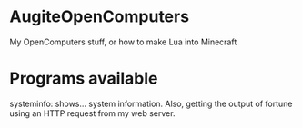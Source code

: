 # AugiteOpenComputers
My OpenComputers stuff, or how to make Lua into Minecraft

# Programs available
systeminfo: shows... system information. Also, getting the output of fortune using an HTTP request from my web server.
